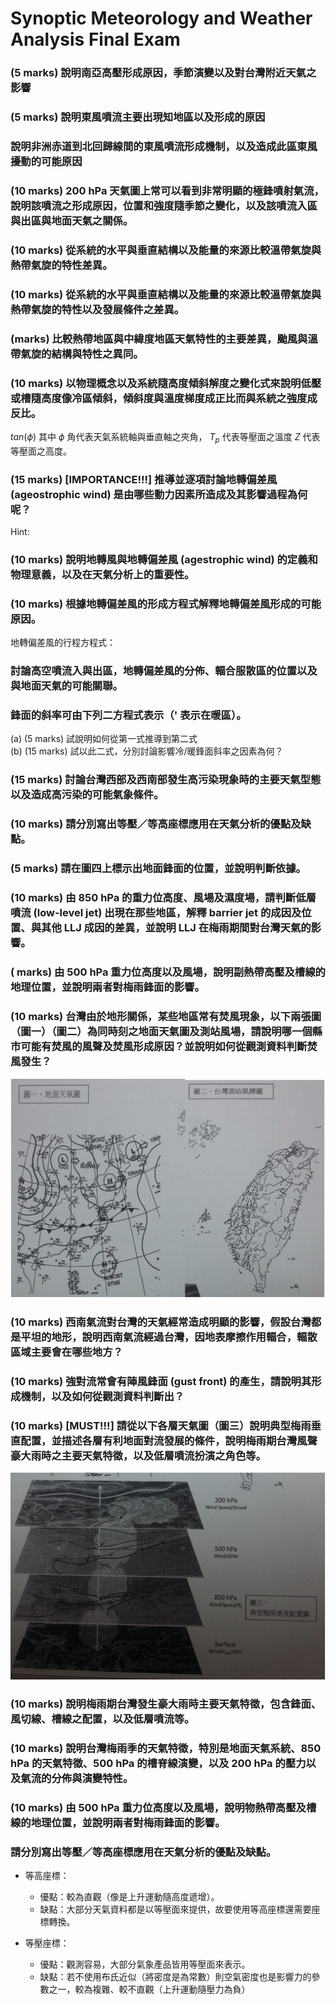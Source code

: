 # Synoptic Meteorology and Weather Analysis Final Exam

### (5 marks) 說明南亞高壓形成原因，季節演變以及對台灣附近天氣之影響

### (5 marks) 說明東風噴流主要出現知地區以及形成的原因

### 說明非洲赤道到北回歸線間的東風噴流形成機制，以及造成此區東風擾動的可能原因

### (10 marks) 200 hPa 天氣圖上常可以看到非常明顯的極鋒噴射氣流，說明該噴流之形成原因，位置和強度隨季節之變化，以及該噴流入區與出區與地面天氣之關係。

### (10 marks) 從系統的水平與垂直結構以及能量的來源比較溫帶氣旋與熱帶氣旋的特性差異。

### (10 marks) 從系統的水平與垂直結構以及能量的來源比較溫帶氣旋與熱帶氣旋的特性以及發展條件之差異。

### (marks) 比較熱帶地區與中緯度地區天氣特性的主要差異，颱風與溫帶氣旋的結構與特性之異同。

### (10 marks) 以物理概念以及系統隨高度傾斜解度之變化式來說明低壓或槽隨高度像冷區傾斜，傾斜度與溫度梯度成正比而與系統之強度成反比。
$tan(\phi)$
其中 $\phi$ 角代表天氣系統軸與垂直軸之夾角， $T_p$ 代表等壓面之溫度 $Z$ 代表等壓面之高度。

### (15 marks) [IMPORTANCE!!!] 推導並逐項討論地轉偏差風 (ageostrophic wind) 是由哪些動力因素所造成及其影響過程為何呢？
Hint:

### (10 marks) 說明地轉風與地轉偏差風 (agestrophic wind) 的定義和物理意義，以及在天氣分析上的重要性。

### (10 marks) 根據地轉偏差風的形成方程式解釋地轉偏差風形成的可能原因。
地轉偏差風的行程方程式：

### 討論高空噴流入與出區，地轉偏差風的分佈、輻合服散區的位置以及與地面天氣的可能關聯。

### 鋒面的斜率可由下列二方程式表示（' 表示在暖區）。
(a) (5 marks) 試說明如何從第一式推導到第二式  
(b) (15 marks) 試以此二式，分別討論影響冷/暖鋒面斜率之因素為何？

### (15 marks) 討論台灣西部及西南部發生高污染現象時的主要天氣型態以及造成高污染的可能氣象條件。

### (10 marks) 請分別寫出等壓／等高座標應用在天氣分析的優點及缺點。

### (5 marks) 請在圖四上標示出地面鋒面的位置，並說明判斷依據。

### (10 marks) 由 850 hPa 的重力位高度、風場及濕度場，請判斷低層噴流 (low-level jet) 出現在那些地區，解釋 barrier jet 的成因及位置、與其他 LLJ 成因的差異，並說明 LLJ 在梅雨期間對台灣天氣的影響。

### ( marks) 由 500 hPa 重力位高度以及風場，說明副熱帶高壓及槽線的地理位置，並說明兩者對梅雨鋒面的影響。

### (10 marks) 台灣由於地形關係，某些地區常有焚風現象，以下兩張圖（圖一）（圖二）為同時刻之地面天氣圖及測站風場，請說明哪一個縣市可能有焚風的風聲及焚風形成原因？並說明如何從觀測資料判斷焚風發生？

![](%E7%84%9A%E9%A2%A8.png)

### (10 marks) 西南氣流對台灣的天氣經常造成明顯的影響，假設台灣都是平坦的地形，說明西南氣流經過台灣，因地表摩擦作用輻合，輻散區域主要會在哪些地方？

### (10 marks) 強對流常會有陣風鋒面 (gust front) 的產生，請說明其形成機制，以及如何從觀測資料判斷出？

### (10 marks) [MUST!!!] 請從以下各層天氣圖（圖三）說明典型梅雨垂直配置，並描述各層有利地面對流發展的條件，說明梅雨期台灣風聲豪大雨時之主要天氣特徵，以及低層噴流扮演之角色等。

![](梅雨.png)

### (10 marks) 說明梅雨期台灣發生豪大雨時主要天氣特徵，包含鋒面、風切線、槽線之配置，以及低層噴流等。

### (10 marks) 說明台灣梅雨季的天氣特徵，特別是地面天氣系統、850 hPa 的天氣特徵、500 hPa 的槽脊線演變，以及 200 hPa 的壓力以及氣流的分佈與演變特性。

### (10 marks) 由 500 hPa 重力位高度以及風場，說明物熱帶高壓及槽線的地理位置，並說明兩者對梅雨鋒面的影響。

### 請分別寫出等壓／等高座標應用在天氣分析的優點及缺點。
- 等高座標：
  - 優點：較為直觀（像是上升運動隨高度遞增）。
  - 缺點：大部分天氣資料都是以等壓面來提供，故要使用等高座標還需要座標轉換。

- 等壓座標：
  - 優點：觀測容易，大部分氣象產品皆用等壓面來表示。
  - 缺點：若不使用布氏近似（將密度是為常數）則空氣密度也是影響力的參數之一，較為複雜、較不直觀（上升運動隨壓力為負）

